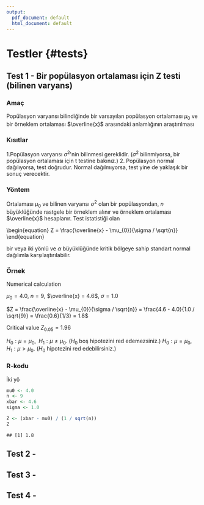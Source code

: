 ```yaml
---
output:
  pdf_document: default
  html_document: default
---
```

# Testler {#tests}

## Test 1 - Bir popülasyon ortalaması için Z testi (bilinen varyans)

### Amaç

Popülasyon varyansı bilindiğinde bir varsayılan popülasyon ortalaması $\mu_{0}$ ve bir örneklem ortalaması $\overline{x}$ arasındaki anlamlığının araştırılması

### Kısıtlar

1.Popülasyon varyansı $\sigma^{2}$'nin bilinmesi gereklidir. ($\sigma^{2}$ bilinmiyorsa, bir popülasyon ortalaması için t testine bakınız.)
2. Popülasyon normal dağılıyorsa, test doğrudur. Normal dağılmıyorsa, test yine de yaklaşık bir sonuç verecektir.

### Yöntem

Ortalaması $\mu_{0}$ ve bilinen varyansı $\sigma^{2}$ olan bir popülasyondan, $n$ büyüklüğünde rastgele bir örneklem alınır ve örneklem ortalaması $\overline{x}$ hesaplanır. Test istatistiği olan

\begin{equation}
Z = \frac{\overline{x} - \mu_{0}}{\sigma / \sqrt{n}}
\end{equation}

bir veya iki yönlü ve $\alpha$ büyüklüğünde kritik bölgeye sahip standart normal dağılımla karşılaştırılabilir.

### Örnek

Numerical calculation

$\mu_{0} = 4.0$, $n=9$, $\overline{x} = 4.6$, $\sigma = 1.0$

$Z =  \frac{\overline{x} - \mu_{0}}{\sigma / \sqrt{n}} =  \frac{4.6 - 4.0}{1.0 / \sqrt{9}} = \frac{0.6}{1/3} = 1.8$

$\text{Critical value } Z_{0.05} = 1.96$

$H_{0}: \mu = \mu_{0},\,\,\, H_{1}: \mu \neq \mu_{0}$. ($H_{0}$ boş hipotezini red edemezsiniz.)
$H_{0}: \mu = \mu_{0},\,\,\, H_{1}: \mu > \mu_{0}$. ($H_{0}$ hipotezini red edebilirsiniz.)


### R-kodu

İki yö

```r
mu0 <- 4.0
n <- 9
xbar <- 4.6
sigma <- 1.0

Z <- (xbar - mu0) / (1 / sqrt(n))
Z
```

```
## [1] 1.8
```

## Test 2 - 

## Test 3 - 

## Test 4 - 
